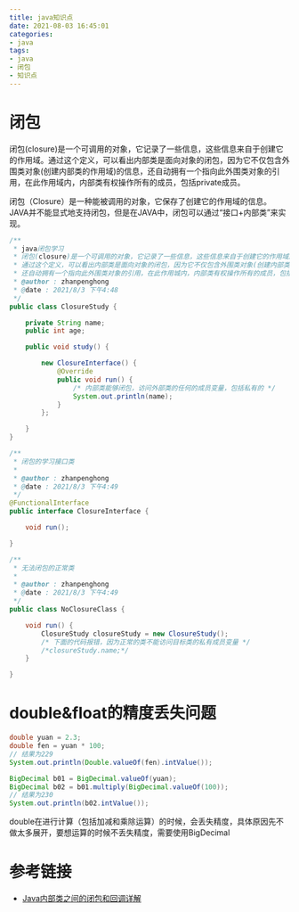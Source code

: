 ```yaml
---
title: java知识点
date: 2021-08-03 16:45:01
categories:
- java
tags:
- java
- 闭包
- 知识点
---
```


# 闭包

闭包(closure)是一个可调用的对象，它记录了一些信息，这些信息来自于创建它的作用域。通过这个定义，可以看出内部类是面向对象的闭包，因为它不仅包含外围类对象(创建内部类的作用域)的信息，还自动拥有一个指向此外围类对象的引用，在此作用域内，内部类有权操作所有的成员，包括private成员。

闭包（Closure）是一种能被调用的对象，它保存了创建它的作用域的信息。JAVA并不能显式地支持闭包，但是在JAVA中，闭包可以通过“接口+内部类”来实现。

````java
/**
 * java闭包学习
 * 闭包(closure)是一个可调用的对象，它记录了一些信息，这些信息来自于创建它的作用域。
 * 通过这个定义，可以看出内部类是面向对象的闭包，因为它不仅包含外围类对象(创建内部类的作用域)的信息，
 * 还自动拥有一个指向此外围类对象的引用，在此作用城内，内部类有权操作所有的成员，包括private成员。
 * @author : zhanpenghong
 * @date : 2021/8/3 下午4:48
 */
public class ClosureStudy {

    private String name;
    public int age;

    public void study() {

        new ClosureInterface() {
            @Override
            public void run() {
                /* 内部类能够闭包，访问外部类的任何的成员变量，包括私有的 */
                System.out.println(name);
            }
        };

    }
}

/**
 * 闭包的学习接口类
 *
 * @author : zhanpenghong
 * @date : 2021/8/3 下午4:49
 */
@FunctionalInterface
public interface ClosureInterface {

    void run();

}

/**
 * 无法闭包的正常类
 *
 * @author : zhanpenghong
 * @date : 2021/8/3 下午4:49
 */
public class NoClosureClass {

    void run() {
        ClosureStudy closureStudy = new ClosureStudy();
        /* 下面的代码报错，因为正常的类不能访问目标类的私有成员变量 */
        /*closureStudy.name;*/
    }

}
````

# double&float的精度丢失问题

```java
double yuan = 2.3;
double fen = yuan * 100;
// 结果为229
System.out.println(Double.valueOf(fen).intValue());

BigDecimal b01 = BigDecimal.valueOf(yuan);
BigDecimal b02 = b01.multiply(BigDecimal.valueOf(100));
// 结果为230
System.out.println(b02.intValue());
```

double在进行计算（包括加减和乘除运算）的时候，会丢失精度，具体原因先不做太多展开，要想运算的时候不丢失精度，需要使用BigDecimal

# 参考链接

- [Java内部类之间的闭包和回调详解](https://www.jb51.net/article/92231.htm)
